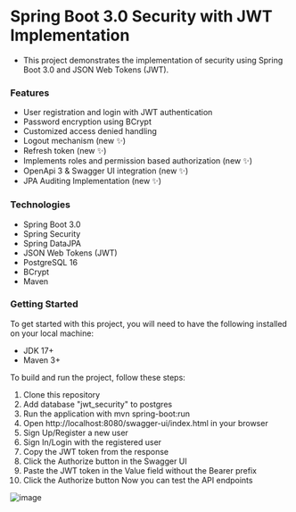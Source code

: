 # Spring Boot 3.0 Security with JWT Implementation
- This project demonstrates the implementation of security using Spring Boot 3.0 and JSON Web Tokens (JWT).

### Features
- User registration and login with JWT authentication
- Password encryption using BCrypt
- Customized access denied handling
- Logout mechanism (new ✨)
- Refresh token (new ✨)
- Implements roles and permission based authorization (new ✨)
- OpenApi 3 & Swagger UI integration (new ✨)
- JPA Auditing Implementation (new ✨)

### Technologies
- Spring Boot 3.0
- Spring Security
- Spring DataJPA
- JSON Web Tokens (JWT)
- PostgreSQL 16
- BCrypt
- Maven

### Getting Started
To get started with this project, you will need to have the following installed on your local machine:
- JDK 17+
- Maven 3+
  
To build and run the project, follow these steps:
1. Clone this repository
2. Add database "jwt_security" to postgres
3. Run the application with mvn spring-boot:run
4. Open http://localhost:8080/swagger-ui/index.html in your browser
5. Sign Up/Register a new user
6. Sign In/Login with the registered user
7. Copy the JWT token from the response
8. Click the Authorize button in the Swagger UI
9. Paste the JWT token in the Value field without the Bearer prefix
10. Click the Authorize button Now you can test the API endpoints

![image](https://github.com/haktanonur/spring-boot-3-security-6-jwt/assets/69698425/a945f339-1553-4231-8dfb-e4ddd4d7bf92)
